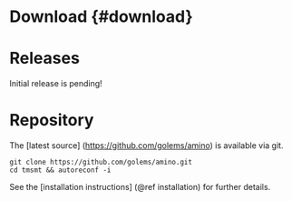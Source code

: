 Download {#download}
========

Releases
========

Initial release is pending!

Repository
==========

The [latest source] (https://github.com/golems/amino) is available
via git.

    git clone https://github.com/golems/amino.git
    cd tmsmt && autoreconf -i

See the [installation instructions] (@ref installation) for further
details.
